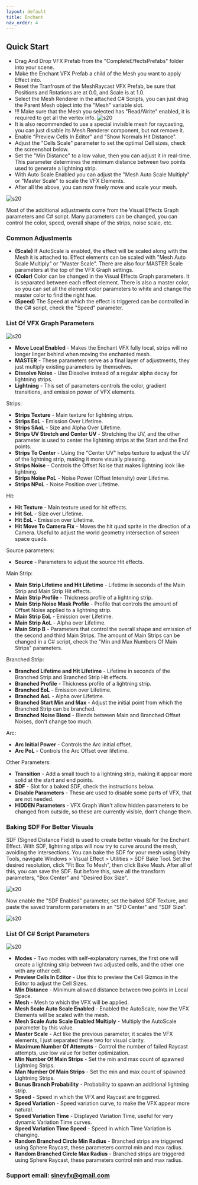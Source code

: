```yaml
---
layout: default
title: Enchant
nav_order: 4
---
```


## Quick Start

* Drag And Drop VFX Prefab from the "CompleteEffectsPrefabs" folder into your scene.
* Make the Enchant VFX Prefab a child of the Mesh you want to apply Effect into.
* Reset the Tranfrosm of the MeshRaycast VFX Prefab, be sure that Positions and Rotations are at 0.0, and Scale is at 1.0.
* Select the Mesh Renderer in the attached C# Scripts, you can just drag the Parent Mesh object into the "Mesh" variable slot.
* !!! Make sure that the Mesh you selected has "Read/Write" enabled, it is required to get all the vertex info.
 ![s20](/assets/images/13.png)
* It is also recommended to use a special invisible mesh for raycasting, you can just disable its Mesh Renderer component, but not remove it.
* Enable "Preview Cells In Editor" and "Show Normals Hit Distance".
* Adjust the "Cells Scale" parameter to set the optimal Cell sizes, check the screenshot below.
* Set the "Min Distance" to a low value, then you can adjust it in real-time. This parameter determines the minimum distance between two points used to generate a lightning strip.
* With Auto Scale Enabled you can adjust the "Mesh Auto Scale Multiply" or "Master Scale" to scale the VFX Elements.
* After all the above, you can now freely move and scale your mesh.

![s20](/assets/images/07.png)

Most of the additional adjustments come from the Visual Effects Graph parameters and C# script. Many parameters can be changed, you can control the color, speed, overall shape of the strips, noise scale, etc.

### Common Adjustments

* **(Scale)** If AutoScale is enabled, the effect will be scaled along with the Mesh it is attached to. Effect elements can be scaled with "Mesh Auto Scale Multiply" or "Master Scale". There are also four MASTER Scale parameters at the top of the VFX Graph settings.
* **(Color)** Color can be changed in the Visual Effects Graph parameters. It is separated between each effect element. There is also a master color, so you can set all the element color parameters to white and change the master color to find the right hue.
* **(Speed)** The Speed at which the effect is triggered can be controlled in the C# script, check the "Speed" parameter.

### List Of VFX Graph Parameters

![s20](/assets/images/03.png)

* **Move Local Enabled** - Makes the Enchant VFX fully local, strips will no longer linger behind when moving the enchanted mesh.
* **MASTER** -  These parameters serve as a final layer of adjustments, they just multiply existing parameters by themselves.
* **Dissolve Noise** - Use Dissolve instead of a regular alpha decay for lightning strips.
* **Lightning** - This set of parameters controls the color, gradient transitions, and emission power of VFX elements.
 
Strips:
* **Strips Texture** - Main texture for lightning strips.
* **Strips EoL** - Emission Over Lifetime.
* **Strips SAoL** - Size and Alpha Over Lifetime.
* **Strips UV Stretch and Center UV** - Stretching the UV, and the other parameter is used to center the lightning strips at the Start and the End points.
* **Strips To Center** - Using the "Center UV" helps texture to adjust the UV of the lightning strip, making it more visually pleasing.
* **Strips Noise** - Controls the Offset Noise that makes lightning look like lightning.
* **Strips Noise PoL** - Noise Power (Offset Intensity) over Lifetime.
* **Strips NPoL** - Noise Position over Lifetime.

Hit:
* **Hit Texture** - Main texture used for hit effects.
* **Hit SoL** - Size over Lifetime.
* **Hit EoL** - Emission over Lifetime.
* **Hit Move To Camera Fix** - Moves the hit quad sprite in the direction of a Camera. Useful to adjust the world geometry intersection of screen space quads.

Source parameters:
* **Source** - Parameters to adjust the source Hit effects.

Main Strip:
* **Main Strip Lifetime and Hit Lifetime** - Lifetime in seconds of the Main Strip and Main Strip Hit effects.
* **Main Strip Profile** - Thickness profile of a lightning strip.
* **Main Strip Noise Mask Profile** - Profile that controls the amount of Offset Noise applied to a lightning strip.
* **Main Strip EoL** - Emission over Lifetime.
* **Main Strip AoL** - Alpha over Lifetime.
* **Main Strip B** - Parameters that control the overall shape and emission of the second and third Main Strips. The amount of Main Strips can be changed in a C# script, check the "Min and Max Numbers Of Main Strips" parameters.

Branched Strip:
* **Branched Lifetime and Hit Lifetime** - Lifetime in seconds of the Branched Strip and Branched Strip Hit effects.
* **Branched Profile** - Thickness profile of a lightning strip.
* **Branched EoL** - Emission over Lifetime.
* **Branched AoL** - Alpha over Lifetime.
* **Branched Start Min and Max** - Adjust the initial point from which the Branched Strip can be branched.
* **Branched Noise Blend** - Blends between Main and Branched Offset Noises, don't change too much.

Arc:
* **Arc Initial Power** - Controls the Arc initial offset.
* **Arc PoL** - Controls the Arc Offset over lifetime.

Other Parameters:
* **Transition** - Add a small touch to a lightning strip, making it appear more solid at the start and end points.
* **SDF** - Slot for a baked SDF, check the instructions below.
* **Disable Parameters** - These are used to disable some parts of VFX, that are not needed.
* **HIDDEN Parameters** - VFX Graph Won't allow hidden parameters to be changed from outside, so these are currently visible, don't change them.

### Baking SDF For Better Visuals

SDF (Signed Distance Field) is used to create better visuals for the Enchant Effect. With SDF, lightning stips will now try to curve around the mesh, avoiding the intersections. You can bake the SDF for your mesh using Unity Tools, navigate Windows > Visual Effect > Utilities > SDF Bake Tool. Set the desired resolution, click "Fit Box To Mesh", then click Bake Mesh. After all of this, you can save the SDF. But before this, save all the transform parameters, "Box Center" and "Desired Box Size".

![s20](/assets/images/09.png)

Now enable the "SDF Enabled" parameter, set the baked SDF Texture, and paste the saved transform parameters in an "SFD Center" and "SDF Size".

![s20](/assets/images/10.png)

### List Of C# Script Parameters

![s20](/assets/images/08.png)

* **Modes** - Two modes with self-explanatory names, the first one will create a lightning strip between two adjusted cells, and the other one with any other cell.
* **Preview Cells In Editor** - Use this to preview the Cell Gizmos in the Editor to adjust the Cell Sizes.
* **Min Distance** - Minimum allowed distance between two points in Local Space.
* **Mesh** - Mesh to which the VFX will be applied.
* **Mesh Scale Auto Scale Enabled** - Enabled the AutoScale, now the VFX Elements will be scaled with the mesh.
* **Mesh Scale Auto Scale Enabled Multiply** - Multiply the AutoScale parameter by this value.
* **Master Scale** - Act like the previous parameter, it scales the VFX elements, I just separated these two for visual clarity.
* **Maximum Number Of Attempts** - Control the number of failed Raycast attempts, use low value for better optimization.
* **Min Number Of Main Strips** - Set the min and max count of spawned Lightning Strips.
* **Man Number Of Main Strips** - Set the min and max count of spawned Lightning Strips.
* **Bonus Branch Probability** - Probability to spawn an additional lightning strip.
* **Speed** - Speed in which the VFX and Raycast are triggered.
* **Speed Variation** - Speed variation curve, to make the VFX appear more natural.
* **Speed Variation Time** - Displayed Variation Time, useful for very dynamic Variation Time curves.
* **Speed Variation Time Speed** - Speed in which Time Variation is changing.
* **Random Branched Circle Min Radius** - Branched strips are triggered using Sphere Raycast, these parameters control min and max radius.
* **Random Branched Circle Max Radius** - Branched strips are triggered using Sphere Raycast, these parameters control min and max radius.



### Support email: sinevfx@gmail.com
